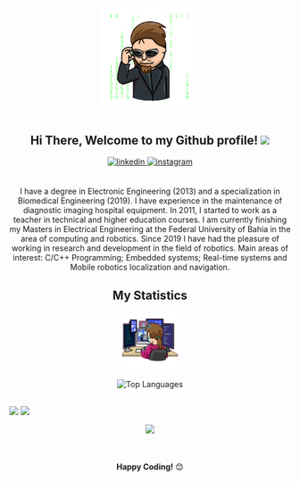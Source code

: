 <!-- ### Hi there 👋 -->



<div align="center">
<img width="35%" alt="Developer Illustration" src="https://github.com/NestorDP/NestorDP/blob/main/git_dev/file_4739.gif" />
<br />
<br />
<h2> Hi There, Welcome to my Github profile! <img src="https://github.com/abdoachhoubi/abdoachhoubi/blob/main/gifs/Hi.gif" width="30"></h2>
  
<a href="https://www.linkedin.com/in/nestorpneto/" target="_blank">
<img src=https://img.shields.io/badge/linkedin-%2300acee.svg?color=405DE6&style=for-the-badge&logo=linkedin&logoColor=white alt=linkedin style="margin-bottom: 5px;" />
</a>
<a href="https://www.instagram.com/nestordpn/" target="_blank">
<img src=https://img.shields.io/badge/instagram-%ff5851db.svg?color=C13584&style=for-the-badge&logo=instagram&logoColor=white alt=instagram style="margin-bottom: 5px;" />
</a>

<br />
<br />

I have a degree in Electronic Engineering (2013) and a specialization in Biomedical Engineering (2019). I have experience in the maintenance of diagnostic imaging hospital equipment. In 2011, I started to work as a teacher in technical and higher education courses. I am currently finishing my Masters in Electrical Engineering at the Federal University of Bahia in the area of computing and robotics. Since 2019 I have had the pleasure of working in research and development in the field of robotics. Main areas of interest: C/C++ Programming; Embedded systems; Real-time systems and Mobile robotics localization and navigation.

## My Statistics

<img width="20%" alt="Developer Illustration" src="https://github.com/NestorDP/NestorDP/blob/main/git_dev/file_4750.gif"/>
<br />
<br />
<img width="40%" src="https://github-readme-stats.vercel.app/api/top-langs/?username=NestorDP&layout=compact&theme=gotham&hide_border=true" alt="Top Languages"/> 
<br />
<br />  
<p align="left">
  <img width="49.5%" src="https://github-readme-stats.vercel.app/api?username=NestorDP&show_icons=true&theme=gotham&hide_border=true" />
  <img width="49.5%" src="https://github-readme-streak-stats.herokuapp.com/?user=NestorDP&theme=gotham&hide_border=true" />
</p>
<img src="https://activity-graph.herokuapp.com/graph?username=NestorDP&theme=gotham&hide_border=true&area=tru" />

<br />
<br />
<br />

  
**Happy Coding!** 😊

